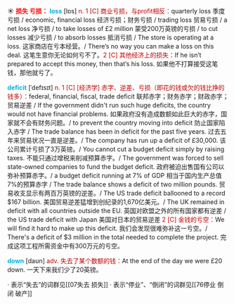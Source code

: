 ☀ <font color="red">**损失 亏损：**</font>
<font color="sky blue">**loss**</font> [lɒs] 
<font color="#c00000">n. 1 [C] 商业亏损，与profit相反：</font>quarterly loss 季度亏损 / economic, financial loss 经济亏损；财务亏损 / trading loss 贸易亏损 / a net loss 净亏损 / to take losses of £2 million 蒙受200万英镑的亏损 / to cut losses 减少亏损 / to absorb losses 抵消亏损 / The store is operating at a loss. 这家商店在亏本经营。/ There’s no way you can make a loss on this deal. 这笔生意你无论如何亏不了。<font color="#c00000">2 [C] 其他经济上的损失：</font>If he isn’t prepared to accept this money, then that’s his loss. 如果他不打算接受这笔钱，那他就亏了。
           
<font color="sky blue">**deficit**</font> [ˈdefɪsɪt]
<font color="#c00000">n. 1 [C] [经济学] 赤字、逆差、亏损（即花的钱或欠的钱比挣的钱多）：</font>federal, financial, fiscal, trade deficit 联邦赤字；财务赤字；财政赤字；贸易逆差 / If the government didn't run such huge deficits, the country would not have financial problems. 如果政府没有造成数额如此巨大的赤字，国家就不会有财务问题。/ to prevent the country moving into deficit 防止国家陷入赤字 / The trade balance has been in deficit for the past five years. 过去五年来贸易状况一直是逆差。/ The company has run up a deficit of £30,000. 该公司累计亏损了3万英镑。/ You cannot cut a budget deficit simply by raising taxes. 不能只通过增税来削减预算赤字。/ The government was forced to sell state-owned companies to fund the budget deficit. 政府被迫出售国有公司以弥补预算赤字。/ a budget deficit running at 7% of GDP 相当于国内生产总值7%的预算赤字 / The trade balance shows a deficit of two million pounds. 贸易收支显示有两百万英镑的逆差。/ The US trade deficit ballooned to a record $167 billion. 美国贸易逆差猛增到创纪录的1,670亿美元。/ The UK remained in deficit with all countries outside the EU. 英国对欧盟之外的所有国家都有逆差 / the US trade deficit with Japan 美国对日本的贸易逆差 <font color="#c00000">2 [C] 金钱的亏空：</font>We will find it hard to make up this deficit. 我们会发现很难弥补这一亏空。/ There's a deficit of $3 million in the total needed to complete the project. 完成这项工程所需资金中有300万元的亏空。

<font color="sky blue">**down**</font> [daʊn] 
<font color="#c00000">adv. 失去了某个数额的钱：</font>At the end of the day we were £20 down. 一天下来我们少了20英镑。

· 表示“失去”的词群见[[07失去 损失]]
· 表示“停业”、“倒闭”的词群见[[76停业 倒闭 破产]]
